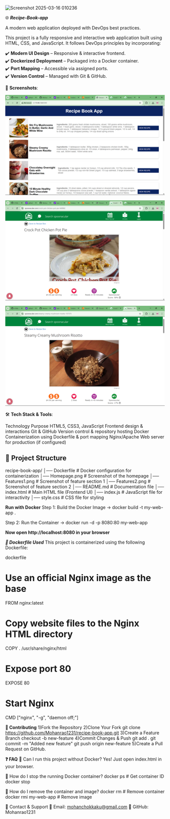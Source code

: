![Screenshot 2025-03-16 010236](https://github.com/user-attachments/assets/35ba25e9-0189-40da-9bca-ec20417720cc)

🌐 ***Recipe-Book-app***

 A modern web application deployed with DevOps best practices.


This project is a fully responsive and interactive web application built using HTML, CSS, and JavaScript. It follows DevOps principles by incorporating:

✔️ **Modern UI Design** – Responsive & interactive frontend.  
✔️ **Dockerized Deployment** – Packaged into a Docker container.  
✔️ **Port Mapping** – Accessible via assigned ports.  
✔️ **Version Control** – Managed with Git & GitHub. 


 📸 **Screenshots**:

![Homepage Screenshot](Homepage.png)

![Features1 Screenshot](Features1.png)

![Features2 Screenshot](Features2.png)



🛠️ **Tech Stack & Tools**:

Technology	                                             Purpose
HTML5, CSS3, JavaScript	                     Frontend design & interactions
Git & GitHub	                                Version control & repository hosting
Docker	                                      Containerization using Dockerfile & port mapping
Nginx/Apache                                	Web server for production (if configured)



## 📂 **Project Structure**  

recipe-book-app/
│── Dockerfile         # Docker configuration for containerization
│── Homepage.png       # Screenshot of the homepage
│── Features1.png      # Screenshot of feature section 1
│── Features2.png      # Screenshot of feature section 2
│── README.md          # Documentation file
│── index.html         # Main HTML file (Frontend UI)
│── index.js           # JavaScript file for interactivity
│── style.css          # CSS file for styling


**Run with Docker**
Step 1: Build the Docker Image
  ->    docker build -t my-web-app .
      
Step 2: Run the Container
  ->    docker run -d -p 8080:80 my-web-app

**Now open http://localhost:8080 in your browser**




***📌 Dockerfile Used***
This project is containerized using the following Dockerfile:

dockerfile

# Use an official Nginx image as the base
FROM nginx:latest

# Copy website files to the Nginx HTML directory
COPY . /usr/share/nginx/html

# Expose port 80
EXPOSE 80

# Start Nginx
CMD ["nginx", "-g", "daemon off;"]



**🔗 Contributing**
1)Fork the Repository
2)Clone Your Fork
     git clone https://github.com/Mohanrao1231/recipe-book-app.git
3)Create a Feature Branch
     checkout -b new-feature
4)Commit Changes & Push
     git add .
     git commit -m "Added new feature"
     git push origin new-feature
5)Create a Pull Request on GitHub.


**❓ FAQ**
🔹 Can I run this project without Docker?
        Yes! Just open index.html in your browser.

🔹 How do I stop the running Docker container?
       docker ps            # Get container ID  
       docker stop <container-id>
  
🔹 How do I remove the container and image?
      docker rm <container-id>  # Remove container  
      docker rmi my-web-app     # Remove image

💬 Contact & Support
📧 Email: mohanchokkaku@gmail.com
📌 GitHub: Mohanrao1231






 
